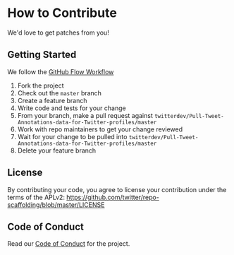 # How to Contribute

We'd love to get patches from you!

## Getting Started

We follow the [GitHub Flow Workflow](https://guides.github.com/introduction/flow/)

1. Fork the project
2. Check out the `master` branch
3. Create a feature branch
4. Write code and tests for your change
5. From your branch, make a pull request against `twitterdev/Pull-Tweet-Annotations-data-for-Twitter-profiles/master`
6. Work with repo maintainers to get your change reviewed
7. Wait for your change to be pulled into `twitterdev/Pull-Tweet-Annotations-data-for-Twitter-profiles/master`
8. Delete your feature branch

## License

By contributing your code, you agree to license your contribution under the
terms of the APLv2: https://github.com/twitter/repo-scaffolding/blob/master/LICENSE

## Code of Conduct

Read our [Code of Conduct](CODE_OF_CONDUCT.md) for the project.
